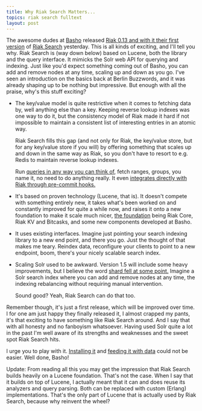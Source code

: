 ```yaml
---
title: Why Riak Search Matters...
topics: riak search fulltext
layout: post
---
```

The awesome dudes at [Basho](http://basho.com) released [Riak 0.13 and with it their first
version](http://blog.basho.com/2010/10/11/riak-0.13-released/) of [Riak
Search](http://wiki.basho.com/display/RIAK/Riak+Search) yesterday. This is all kinds of exciting, and I'll tell you why.
Riak Search is (way down below) based on Lucene, both the library and the query interface. It mimicks the Solr web API
for querying and indexing. Just like you'd expect something coming out of Basho, you can add and remove nodes at any
time, scaling up and down as you go. I've seen an introduction on the basics back at Berlin Buzzwords, and it was
already shaping up to be nothing but impressive. But enough with all the praise, why's this stuff exciting?

* The key/value model is quite restrictive when it comes to fetching data by, well anything else than a key. Keeping
  reverse lookup indexes was one way to do it, but the consistency model of Riak made it hard if not impossible to
  maintain a consistent list of interesting entries in an atomic way.

  Riak Search fills this gap (and not only for Riak, the key/value store, but for any key/value store if you will) by
  offering something that scales up and down in the same way as Riak, so you don't have to resort to e.g. Redis to
  maintain reverse lookup indexes.

    Run [queries in any way you can think of](http://wiki.basho.com/display/RIAK/Riak+Search+-+Querying), fetch ranges, groups,
  you name it, no need to do anything really. It even [integrates directly with Riak through pre-commit
  hooks.](http://wiki.basho.com/display/RIAK/Riak+Search+-+Indexing+and+Querying+Riak+KV+Data)

* It's based on proven technology (Lucene, that is). It doesn't compete with something entirely new, it takes what's
  been worked on and constantly improved for quite a while now, and raises it onto a new foundation to make it scale
  much nicer, [the foundation](http://wiki.basho.com/display/RIAK/Riak+Search#RiakSearch-MajorComponents) being Riak
  Core, Riak KV and Bitcasks, and some new components developed at Basho.

* It uses existing interfaces. Imagine just pointing your search indexing library to a new end point, and there you go.
  Just the thought of that makes me teary. Reindex data, reconfigure your clients to point to a new endpoint, boom,
  there's your nicely scalable search index.

* Scaling Solr used to be awkward. Version 1.5 will include some heavy improvements, but I believe the word [shard fell
  at some point.](http://www.lucidimagination.com/blog/2009/12/12/apache-solr-1-5-on-the-move-with-more-functionality/)
  Imagine a Solr search index where you can add and remove nodes at any time, the indexing rebalancing without requiring
  manual intervention.

  Sound good? Yeah, Riak Search can do that too.

Remember though, it's just a first release, which will be improved over time. I for one am just happy they finally
released it, I almost crapped my pants, it's that exciting to have something like Riak Search around. And I say that
with all honesty and no fanboyism whatsoever. Having used Solr quite a lot in the past I'm well aware of its strengths
and weaknesses and the sweet spot Riak Search hits.

I urge you to play with it. [Installing it](http://wiki.basho.com/display/RIAK/Riak+Search+-+Installation+and+Setup) and
[feeding it with data](http://wiki.basho.com/display/RIAK/Riak+Search+-+Indexing) could not be easier. Well done, Basho!

Update: From reading all this you may get the impression that Riak Search builds heavily on a Lucene foundation. That's
not the case. When I say that it builds on top of Lucene, I actually meant that it can and does reuse its analyzers and
query parsing. Both can be replaced with custom (Erlang) implementations. That's the only part of Lucene that is
actually used by Riak Search, because why reinvent the wheel?
